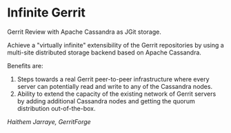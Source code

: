 # Infinite Gerrit

Gerrit Review with Apache Cassandra as JGit storage.

Achieve a "virtually infinite" extensibility of the Gerrit repositories by using a multi-site distributed storage backend based on
Apache Cassandra.

Benefits are:

1. Steps towards a real Gerrit peer-to-peer infrastructure
where every server can potentially read and write to any of the Cassandra nodes.
2. Ability to extend the capacity of the existing network of Gerrit servers by adding additional Cassandra nodes and getting the quorum distribution out-of-the-box.

*Haithem Jarraye, GerritForge*
